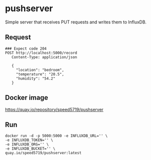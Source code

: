 # pushserver

Simple server that receives PUT requests and writes them to InfluxDB.

## Request
```http
### Expect code 204
POST http://localhost:5000/record
   Content-Type: application/json

   {
     "location": "bedroom",
     "temperature": "20.5",
     "humidity": "54.2"
   }
```

## Docker image
https://quay.io/repository/speed5719/pushserver

## Run
```shell
docker run -d -p 5000:5000 -e INFLUXDB_URL='' \
-e INFLUXDB_TOKEN='' \
-e INFLUXDB_ORG='' \
-e INFLUXDB_BUCKET='' \
quay.io/speed5719/pushserver:latest
```
